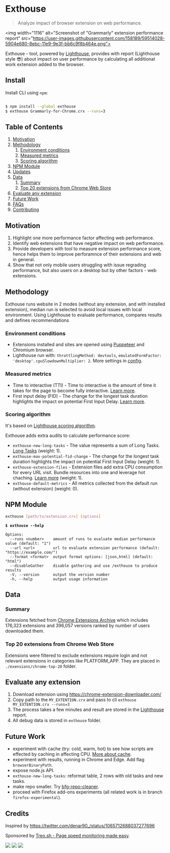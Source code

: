 # Exthouse

> Analyze impact of browser extension on web performance.

<img width="1116" alt="Screenshot of "Grammarly" extension performance report" src="https://user-images.githubusercontent.com/158189/59514028-5904e680-8ebc-11e9-9e3f-bb6c9f8b464e.png">

Exthouse - tool, powered by [Lighthouse](https://github.com/GoogleChrome/lighthouse), provides with report (Lighthouse style 😎) about impact on user performance by calculating all additional work extension added to the browser.

## Install

Install CLI using `npm`:

```bash

$ npm install --global exthouse
$ exthouse Grammarly-for-Chrome.crx --runs=3
```

## Table of Contents

1.  [Motivation](#motivation)
1.  [Methodology](#methodology)
    1.  [Environment conditions](#environment-conditions)
    1.  [Measured metrics](#measured-metrics)
    1.  [Scoring algorithm](#scoring-algorithm)
1.  [NPM Module](#npm-module)
1.  [Updates](#updates)
1.  [Data](#data)
    1.  [Summary](#summary)
    1.  [Top 20 extensions from Chrome Web Store](#top-20-extensions-from-chrome-web-store)
1.  [Evaluate any extension](#evaluate-any-extension)
1.  [Future Work](#future-work)
1.  [FAQs](#faqs)
1.  [Contributing](#contributing)

## Motivation

1. Highlight one more performance factor affecting web performance.
2. Identify web extensions that have negative impact on web performance.
3. Provide developers with tool to measure extension performance score, hence helps them to improve perforamnce of their extensions and web in general.
4. Show that not only mobile users struggling with issue regrading performance, but also users on a desktop but by other factors - web extensions.

## Methodology

Exthouse runs website in 2 modes (without any extension, and with installed extension), median run is selected to avoid local issues with local environment. 
Using Lighthouse to evaluate performance, compares results and defines recommendations

### Environment conditions

- Extensions installed and sites are opened using [Puppeteer](https://github.com/GoogleChrome/puppeteer) and Chromium browser.
- Lighthouse run with: `throttlingMethod: devtools`, `emulatedFormFactor: 'desktop'`. `cpuSlowdownMultiplier: 2`. More settings in [config](/src/utils/measure-chromium.js#L7). 

### Measured metrics

- Time to interactive (TTI) - Time to interactive is the amount of time it takes for the page to become fully interactive. [Learn more](https://developers.google.com/web/tools/lighthouse/audits/time-to-interactive).
- First input delay (FID) - The change for the longest task duration highlights the impact on potential First Input Delay. [Learn more](https://developers.google.com/web/updates/2018/05/first-input-delay).

### Scoring algorithm

It's based on [Lighthouse scoring algorithm](https://github.com/GoogleChrome/lighthouse/blob/master/docs/scoring.md#how-are-the-scores-weighted).

Exthouse adds extra audits to calculate performance score:

- `exthouse-new-long-tasks` - The value represents a sum of Long Tasks. [Long Tasks](https://developer.mozilla.org/en-US/docs/Web/API/Long_Tasks_API) (weight: 1).
- `exthouse-max-potential-fid-change` - The change for the longest task duration highlights the impact on potential First Input Delay (weight: 1).
- `exthouse-extension-files` - Extension files add extra CPU consumption for every URL visit. Bundle resources into one and leverage hot chaching. [Learn more](https://v8.dev/blog/code-caching-for-devs) (weight: 1).
- `exthouse-default-metrics` - All metrics collected from the default run (without extension) (weight: 0).

## NPM Module

```bash
exthouse [path/to/extension.crx] [options]
```

**`$ exthouse --help`**

```
Options:
  --runs <number>    amount of runs to evaluate median performance value (default: "1")
  --url <url>        url to evaluate extension performance (default: "https://example.com/")
  --format <format>  output format options: [json,html] (default: "html")
  --disableGather    disable gathering and use /exthouse to produce results
  -V, --version      output the version number
  -h, --help         output usage information
```

## Data 

### Summary

Extensions fetched from [Chrome Extensions Archive](https://crx.dam.io/) which includes 176,323 extensions and 396,057 versions ranked by number of users downloaded them.

### Top 20 extensions from Chrome Web Store

Extensions were filtered to exclude extensions require login and not relevant extensions in categories like PLATFORM_APP.
They are placed in `./exensions/chrome-top-20` folder.

## Evaluate any extension

1. Download extension using https://chrome-extension-downloader.com/
2. Copy path to the `MY_EXTENTION.crx` and pass to cli `exthouse MY_EXTENTION.crx --runs=3`
3. The process takes a few minutes and result are stored in the [Lighthouse](https://github.com/GoogleChrome/lighthouse) report.
4. All debug data is stored in `exthouse` folder.

## Future Work

- experiment with cache (try: cold, warm, hot) to see how scripts are effected by caching in affecting CPU. [More about cache](https://v8.dev/blog/code-caching-for-devs).
- experiment with results, running in Chrome and Edge. Add flag `browserBinaryPath`.
- expose node.js API.
- `exthouse-new-long-tasks`: reformat table, 2 rows with old tasks and new tasks.
- make repo smaller. Try [bfg-repo-cleaner](https://github.com/rtyley/bfg-repo-cleaner).
- proceed with Firefox add-ons experiments (all related work is in branch `firefox-experimental`).

## Credits

Inspired by https://twitter.com/denar90_/status/1065712688037277696

Sponsored by [Treo.sh - Page speed monitoring made easy](https://treo.sh).

[![](https://travis-ci.org/treosh/exthouse.png)](https://travis-ci.org/treosh/exthouse)
[![](https://img.shields.io/npm/v/exthouse.svg)](https://npmjs.org/package/exthouse)
[![](https://img.shields.io/badge/license-MIT-blue.svg)](./LICENSE)
